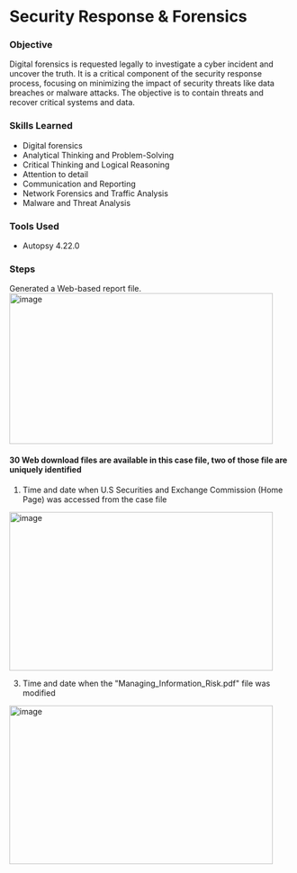 # Security Response & Forensics
### Objective
Digital forensics is requested legally to investigate a cyber incident and uncover the truth. It is a critical component of the security response process, focusing on minimizing the impact of security threats like data breaches or malware attacks. The objective is to contain threats and recover critical systems and data.

### Skills Learned
- Digital forensics
- Analytical Thinking and Problem-Solving
- Critical Thinking and Logical Reasoning
- Attention to detail
- Communication and Reporting
- Network Forensics and Traffic Analysis
- Malware and Threat Analysis

### Tools Used
- Autopsy 4.22.0

### Steps
Generated a Web-based report file. <br/>
<img width="468" height="268" alt="image" src="https://github.com/user-attachments/assets/4022a269-9a28-4b8b-9519-6b0f671e7da3" /> <br/>

#### 30 Web download files are available in this case file, two of those file are uniquely identified
1. Time and date when U.S Securities and Exchange Commission (Home Page) was accessed from the case file <br/>

<img width="468" height="282" alt="image" src="https://github.com/user-attachments/assets/a17df1d8-1699-4f89-b7f0-be3a992bc610" />

3. Time and date when the "Managing_Information_Risk.pdf" file was modified <br/>
<img width="468" height="282" alt="image" src="https://github.com/user-attachments/assets/6e78e08b-24ee-48f3-95a5-13b63ac517cb" />
